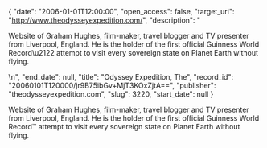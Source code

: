 {
  "date": "2006-01-01T12:00:00", 
  "open_access": false, 
  "target_url": "http://www.theodysseyexpedition.com/", 
  "description": "<p>Website of  Graham Hughes, film-maker, travel blogger and TV presenter from Liverpool, England. He is the holder of the first official Guinness World Record\u2122 attempt to visit every sovereign state on Planet Earth without flying.</p>\n", 
  "end_date": null, 
  "title": "Odyssey Expedition, The", 
  "record_id": "20060101T120000/jr9B75ibGv+MjT3KOxZjtA==", 
  "publisher": "theodysseyexpedition.com", 
  "slug": 3220, 
  "start_date": null
}

<p>Website of  Graham Hughes, film-maker, travel blogger and TV presenter from Liverpool, England. He is the holder of the first official Guinness World Record™ attempt to visit every sovereign state on Planet Earth without flying.</p>
